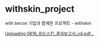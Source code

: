 # withskin_project
with becon 기업과 함께한 프로젝트 - withskin


[Uploading 0616_위드스킨_결과보고서_v4.pdf…]()
